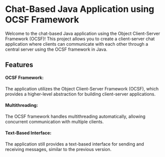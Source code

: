# Chat-Based Java Application using OCSF Framework
Welcome to the chat-based Java application using the Object Client-Server Framework (OCSF)! 
This project allows you to create a client-server chat application where clients can communicate 
with each other through a central server using the OCSF framework in Java.

## Features
#### OCSF Framework: 
The application utilizes the Object Client-Server Framework (OCSF), which provides 
a higher-level abstraction for building client-server applications.

#### Multithreading: 
The OCSF framework handles multithreading automatically, allowing concurrent 
communication with multiple clients.

#### Text-Based Interface: 
The application still provides a text-based interface for sending and receiving 
messages, similar to the previous version.
